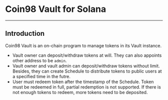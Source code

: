 # Coin98 Vault for Solana
---

## Introduction
Coin98 Vault is an on-chain program to manage tokens in its Vault instance.
* Vault owner can deposit/withdraw tokens at will. They can also appoints other address to be `admin`.
* Vault owner and vault admin can deposit/withdraw tokens without limit. Besides, they can create Schedule to distribute tokens to public users at a specified time in the futre.
* User must redeem token after the timestamp of the Schedule. Token must be redeemed in full, partial redemption is not supported. If there is not enough tokens to redeem, more tokens need to be deposited.


